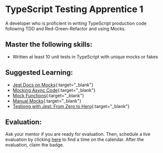 # TypeScript Testing Apprentice 1

A developer who is proficient in writing TypeScript production code following TDD and Red-Green-Refactor and using Mocks.

## Master the following skills:

- Written at least 10 unit tests in TypeScript with unique mocks or fakes

## Suggested Learning:

- [Jest Docs on Mocks](https://jestjs.io/docs/en/mock-functions){:target="\_blank"}
- [Mocking Async Code](https://www.youtube.com/watch?v=4Fl5GH4eYZ8){:target="\_blank"}
- [Mock Functions](https://www.youtube.com/watch?v=iN86lpkRcDk){:target="\_blank"}
- [Manual Mocks](https://www.youtube.com/watch?v=9EV9gtnt-go){:target="\_blank"}
- [Testiong with Jest: From Zero to Hero](https://www.youtube.com/watch?v=NHMIn723hQY){:target="\_blank"}

## Evaluation:

Ask your mentor if you are ready for evaluation. Then, schedule a live evaluation by clicking [here](https://api.logro.io/widget/appointment/codex-evals/full-stack) to find a time on the calendar. After the evaluation, claim the badge.
